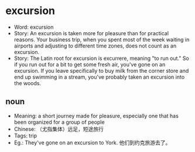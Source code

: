 # excursion

- Word: excursion
- Story: An excursion is taken more for pleasure than for practical reasons. Your business trip, when you spent most of the week waiting in airports and adjusting to different time zones, does not count as an excursion.
- Story: The Latin root for excursion is excurrere, meaning "to run out." So if you run out for a bit to get some fresh air, you've gone on an excursion. If you leave specifically to buy milk from the corner store and end up swimming in a stream, you've probably taken an excursion into the woods.

## noun

- Meaning: a short journey made for pleasure, especially one that has been organized for a group of people
- Chinese: （尤指集体）远足，短途旅行
- Tags: trip
- Eg.: They've gone on an excursion to York. 他们到约克旅游去了。

